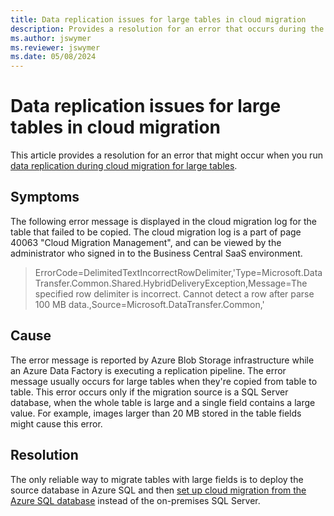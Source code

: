 ```yaml
---
title: Data replication issues for large tables in cloud migration
description: Provides a resolution for an error that occurs during the data replication process for large tables in Business Central cloud migration.
ms.author: jswymer 
ms.reviewer: jswymer 
ms.date: 05/08/2024
---
```

# Data replication issues for large tables in cloud migration

This article provides a resolution for an error that might occur when you run [data replication during cloud migration for large tables](/dynamics365/business-central/dev-itpro/administration/migration-data-replication?tabs=largetable).

## Symptoms

The following error message is displayed in the cloud migration log for the table that failed to be copied. The cloud migration log is a part of page 40063 "Cloud Migration Management", and can be viewed by the administrator who signed in to the Business Central SaaS environment.

> ErrorCode=DelimitedTextIncorrectRowDelimiter,'Type=Microsoft.DataTransfer.Common.Shared.HybridDeliveryException,Message=The specified row delimiter is incorrect. Cannot detect a row after parse 100 MB data.,Source=Microsoft.DataTransfer.Common,'

## Cause

The error message is reported by Azure Blob Storage infrastructure while an Azure Data Factory is executing a replication pipeline. The error message usually occurs for large tables when they're copied from table to table. This error occurs only if the migration source is a SQL Server database, when the whole table is large and a single field contains a large value. For example, images larger than 20 MB stored in the table fields might cause this error.

## Resolution

The only reliable way to migrate tables with large fields is to deploy the source database in Azure SQL and then [set up cloud migration from the Azure SQL database](/dynamics365/business-central/dev-itpro/administration/migration-setup-overview) instead of the on-premises SQL Server.
